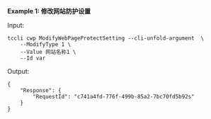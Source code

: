 **Example 1: 修改网站防护设置**



Input: 

```
tccli cwp ModifyWebPageProtectSetting --cli-unfold-argument  \
    --ModifyType 1 \
    --Value 网站名称1 \
    --Id var
```

Output: 
```
{
    "Response": {
        "RequestId": "c741a4fd-776f-499b-85a2-7bc70fd5b92s"
    }
}
```

